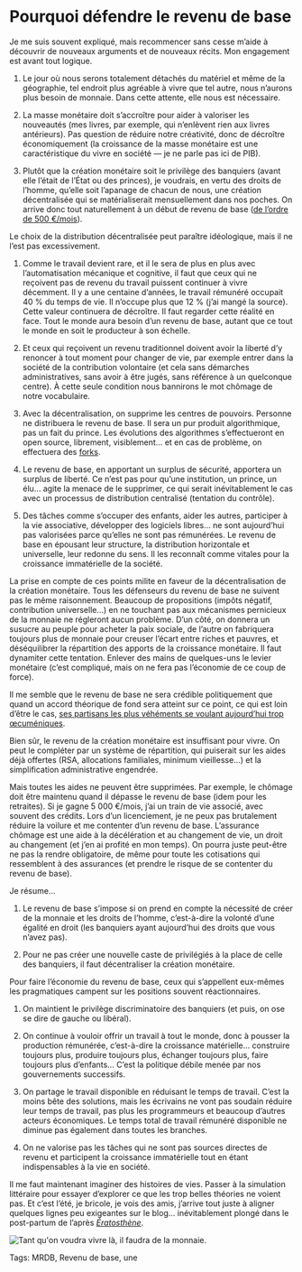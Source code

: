 # Pourquoi défendre le revenu de base

Je me suis souvent expliqué, mais recommencer sans cesse m’aide à découvrir de nouveaux arguments et de nouveaux récits. Mon engagement est avant tout logique.<span id="more-36384"></span>

1. Le jour où nous serons totalement détachés du matériel et même de la géographie, tel endroit plus agréable à vivre que tel autre, nous n’aurons plus besoin de monnaie. Dans cette attente, elle nous est nécessaire.

2. La masse monétaire doit s’accroître pour aider à valoriser les nouveautés (mes livres, par exemple, qui n’enlèvent rien aux livres antérieurs). Pas question de réduire notre créativité, donc de décroître économiquement (la croissance de la masse monétaire est une caractéristique du vivre en société — je ne parle pas ici de PIB).

3. Plutôt que la création monétaire soit le privilège des banquiers (avant elle l’était de l’État ou des princes), je voudrais, en vertu des droits de l’homme, qu’elle soit l’apanage de chacun de nous, une création décentralisée qui se matérialiserait mensuellement dans nos poches. On arrive donc tout naturellement à un début de revenu de base ([de l’ordre de 500 €/mois](http://www.creationmonetaire.info/2014/06/masse-monetaire-e-juin-2014.html)).

Le choix de la distribution décentralisée peut paraître idéologique, mais il ne l’est pas excessivement.

1. Comme le travail devient rare, et il le sera de plus en plus avec l’automatisation mécanique et cognitive, il faut que ceux qui ne reçoivent pas de revenu du travail puissent continuer à vivre décemment. Il y a une centaine d’années, le travail rémunéré occupait 40 % du temps de vie. Il n’occupe plus que 12 % (j’ai mangé la source). Cette valeur continuera de décroître. Il faut regarder cette réalité en face. Tout le monde aura besoin d’un revenu de base, autant que ce tout le monde en soit le producteur à son échelle.

5. Et ceux qui reçoivent un revenu traditionnel doivent avoir la liberté d’y renoncer à tout moment pour changer de vie, par exemple entrer dans la société de la contribution volontaire (et cela sans démarches administratives, sans avoir à être jugés, sans référence à un quelconque centre). À cette seule condition nous bannirons le mot chômage de notre vocabulaire.

6. Avec la décentralisation, on supprime les centres de pouvoirs. Personne ne distribuera le revenu de base. Il sera un pur produit algorithmique, pas un fait du prince. Les évolutions des algorithmes s’effectueront en open source, librement, visiblement… et en cas de problème, on effectuera des [forks](http://fr.wikipedia.org/wiki/Fork_(d%C3%A9veloppement_logiciel)).

7. Le revenu de base, en apportant un surplus de sécurité, apportera un surplus de liberté. Ce n’est pas pour qu’une institution, un prince, un élu… agite la menace de le supprimer, ce qui serait inévitablement le cas avec un processus de distribution centralisé (tentation du contrôle).

8. Des tâches comme s’occuper des enfants, aider les autres, participer à la vie associative, développer des logiciels libres… ne sont aujourd’hui pas valorisées parce qu’elles ne sont pas rémunérées. Le revenu de base en épousant leur structure, la distribution horizontale et universelle, leur redonne du sens. Il les reconnaît comme vitales pour la croissance immatérielle de la société.

La prise en compte de ces points milite en faveur de la décentralisation de la création monétaire. Tous les défenseurs du revenu de base ne suivent pas le même raisonnement. Beaucoup de propositions (impôts négatif, contribution universelle…) en ne touchant pas aux mécanismes pernicieux de la monnaie ne régleront aucun problème. D’un côté, on donnera un susucre au peuple pour acheter la paix sociale, de l’autre on fabriquera toujours plus de monnaie pour creuser l’écart entre riches et pauvres, et déséquilibrer la répartition des apports de la croissance monétaire. Il faut dynamiter cette tentation. Enlever des mains de quelques-uns le levier monétaire (c’est compliqué, mais on ne fera pas l’économie de ce coup de force).

Il me semble que le revenu de base ne sera crédible politiquement que quand un accord théorique de fond sera atteint sur ce point, ce qui est loin d’être le cas, [ses partisans les plus véhéments se voulant aujourd’hui trop œcuméniques](http://revenudebase.info/).

Bien sûr, le revenu de la création monétaire est insuffisant pour vivre. On peut le compléter par un système de répartition, qui puiserait sur les aides déjà offertes (RSA, allocations familiales, minimum vieillesse…) et la simplification administrative engendrée.

Mais toutes les aides ne peuvent être supprimées. Par exemple, le chômage doit être maintenu quand il dépasse le revenu de base (idem pour les retraites). Si je gagne 5 000 €/mois, j’ai un train de vie associé, avec souvent des crédits. Lors d’un licenciement, je ne peux pas brutalement réduire la voilure et me contenter d’un revenu de base. L’assurance chômage est une aide à la décélération et au changement de vie, un droit au changement (et j’en ai profité en mon temps). On pourra juste peut-être ne pas la rendre obligatoire, de même pour toute les cotisations qui ressemblent à des assurances (et prendre le risque de se contenter du revenu de base).

Je résume…

1. Le revenu de base s’impose si on prend en compte la nécessité de créer de la monnaie et les droits de l’homme, c’est-à-dire la volonté d’une égalité en droit (les banquiers ayant aujourd’hui des droits que vous n’avez pas).

11. Pour ne pas créer une nouvelle caste de privilégiés à la place de celle des banquiers, il faut décentraliser la création monétaire.

Pour faire l’économie du revenu de base, ceux qui s’appellent eux-mêmes les pragmatiques campent sur les positions souvent réactionnaires.

1. On maintient le privilège discriminatoire des banquiers (et puis, on ose se dire de gauche ou libéral).

14. On continue à vouloir offrir un travail à tout le monde, donc à pousser la production rémunérée, c’est-à-dire la croissance matérielle… construire toujours plus, produire toujours plus, échanger toujours plus, faire toujours plus d’enfants… C’est la politique débile menée par nos gouvernements successifs.

15. On partage le travail disponible en réduisant le temps de travail. C’est la moins bête des solutions, mais les écrivains ne vont pas soudain réduire leur temps de travail, pas plus les programmeurs et beaucoup d’autres acteurs économiques. Le temps total de travail rémunéré disponible ne diminue pas également dans toutes les branches.

16. On ne valorise pas les tâches qui ne sont pas sources directes de revenu et participent la croissance immatérielle tout en étant indispensables à la vie en société.

Il me faut maintenant imaginer des histoires de vies. Passer à la simulation littéraire pour essayer d’explorer ce que les trop belles théories ne voient pas. Et c’est l’été, je bricole, je vois des amis, j’arrive tout juste à aligner quelques lignes peu exigeantes sur le blog… inévitablement plongé dans le post-partum de l’après [*Ératosthène*](http://blog.tcrouzet.com/eratosthene/).

![Tant qu'on voudra vivre là, il faudra de la monnaie.](http://blog.tcrouzet.comhttps://tcrouzet.com/images_tc/2014/07/balaruc.jpg)



Tags: MRDB, Revenu de base, une